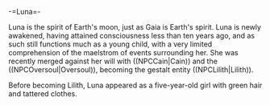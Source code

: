 -=Luna=-

Luna is the spirit of Earth's moon, just as Gaia is Earth's spirit. Luna is newly awakened, having attained consciousness less than ten years ago, and as such still functions much as a young child, with a very limited comprehension of the maelstrom of events surrounding her. She was recently merged against her will with ((NPCCain|Cain)) and the ((NPCOversoul|Oversoul)), becoming the gestalt entity ((NPCLilith|Lilith)).

Before becoming Lilith, Luna appeared as a five-year-old girl with green hair and tattered clothes.
